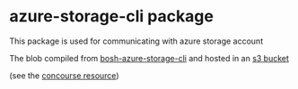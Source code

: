 azure-storage-cli package
============
This package is used for communicating with azure storage account

The blob compiled from [bosh-azure-storage-cli](https://github.com/cloudfoundry/bosh-azure-storage-cli)
and hosted in an [s3 bucket](https://bosh-azure-storage-cli-artifacts.s3.us-east-1.amazonaws.com/)

(see the [concourse resource](https://bosh.ci.cloudfoundry.org/teams/main/pipelines/bosh-azure-storage-cli))

